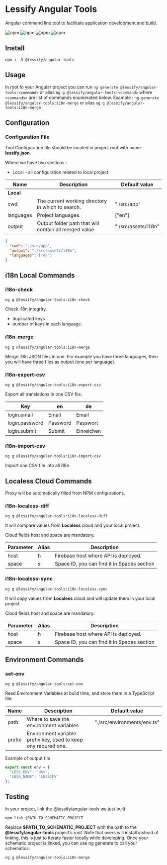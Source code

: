 # Lessify Angular Tools

Angular command line tool to facilitate application development and build.

![npm](https://img.shields.io/npm/dw/@lessify/angular-tools)
![npm](https://img.shields.io/npm/dm/@lessify/angular-tools)
![npm](https://img.shields.io/npm/dy/@lessify/angular-tools)
![npm](https://img.shields.io/npm/dt/@lessify/angular-tools)

## Install

``npm i -D @lessify/angular-tools``

## Usage

In root fo your Angular project you can run ``ng generate @lessify/angular-tools:<command>`` or
alias ``ng g @lessify/angular-tools:<command>`` where ``<commands>`` are list of commands enumerated below.
Example : ``ng generate @lessify/angular-tools:i18n-merge`` or alias ``ng g @lessify/angular-tools:i18n-merge``

## Configuration

### Configuration File

Tool Configuration file should be located in project root with name **lessify.json**.

Where we have two sections :
- Local - all configuration related to local project

| Name               | Description                                            | Default value       |
|--------------------|--------------------------------------------------------|---------------------|
| **Local**          |                                                        |                     |
| cwd                | The current working directory in which to search.      | "./src/app"         |
| languages          | Project languages.                                     | ["en"]              |
| output             | Output folder path that will contain all merged value. | "./src/assets/i18n" |

````json
{
  "cwd": "./src/app",
  "output": "./src/assets/i18n",
  "languages": ["en"]
}
````

## i18n Local Commands

### i18n-check

`ng g @lessify/angular-tools:i18n-check`

Check i18n integrity.

- duplicated keys
- number of keys in each language.

### i18n-merge

`ng g @lessify/angular-tools:i18n-merge`

Merge i18n JSON files in one.
For example you have three languages, then you will have three files as output (one per language).

### i18n-export-csv

`ng g @lessify/angular-tools:i18n-export-csv`

Export all translations in one CSV file.

| Key            | en       | de         |
|----------------|----------|------------|
| login.email    | Email    | Email      |
| login.password | Password | Passwort   |
| login.submit   | Submit   | Einreichen |

### i18n-import-csv

`ng g @lessify/angular-tools:i18n-import-csv`

Import one CSV file into all i18n.

## Localess Cloud Commands

Proxy will be automatically filled from NPM configurations.

### i18n-localess-diff

`ng g @lessify/angular-tools:i18n-localess-diff`

It will compare values from **Localess** cloud and your local project.

Cloud fields host and space are mandatory.

| Parameter | Alias | Description                                 |
|-----------|-------|---------------------------------------------|
| host      | h     | Firebase host where API is deployed.        |
| space     | s     | Space ID, you can find it in Spaces section |

### i18n-localess-sync

`ng g @lessify/angular-tools:i18n-localess-sync`

It will copy values from **Localess** cloud and will update them in your local project.

Cloud fields host and space are mandatory.

| Parameter | Alias | Description                                 |
|-----------|-------|---------------------------------------------|
| host      | h     | Firebase host where API is deployed.        |
| space     | s     | Space ID, you can find it in Spaces section |


## Environment Commands

### set-env

`ng g @lessify/angular-tools:set-env`

Read Environment Variables at build time, and store them in a TypeScript file.

| Name   | Description                                                    | Default value               |
|--------|----------------------------------------------------------------|-----------------------------|
| path   | Where to save the environment variables                        | "./src/environments/env.ts" |
| prefix | Environment variable prefix key, used to keep ony requred one. |                             |

Example of output file

````typescript
export const env = {
  "LESS_ENV": "dev",
  "LESS_NAME": "LESSIFY"
};
````

## Testing

In your project, link the @lessify/angular-tools we just built:

``npm link $PATH_TO_SCHEMATIC_PROJECT``

Replace **$PATH_TO_SCHEMATIC_PROJECT** with the path to the **@lessify/angular-tools** project’s
root.
Note that users will install instead of linking, this is just to iterate faster locally while
developing.
Once your schematic project is linked, you can use ng generate to call your schematics:

`ng g @lessify/angular-tools:i18n-merge`
